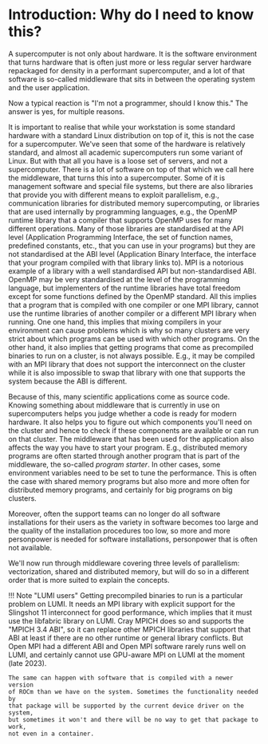 # Introduction: Why do I need to know this?

A supercomputer is not only about hardware. It is the software environment that turns
hardware that is often just more or less regular server hardware repackaged for density
in a performant supercomputer, and a lot of that software is so-called middleware that
sits in between the operating system and the user application.

Now a typical reaction is "I'm not a programmer, should I know this."
The answer is yes, for multiple reasons.

It is important to realise that while your workstation is some standard hardware
with a standard Linux distribution on top of it, this is not the case for a supercomputer.
We've seen that some of the hardware is relatively standard, and almost all academic 
supercomputers run some variant of Linux. But with that all you have is a loose set
of servers, and not a supercomputer. There is a lot of software on top of that which 
we call here the middleware, that turns this into a supercomputer. Some of it is management
software and special file systems, but there are also libraries that provide you with 
different means to exploit parallelism, e.g., communication libraries for distributed
memory supercomputing, or libraries that are used internally by programming languages,
e.g., the OpenMP runtime library that a compiler that supports OpenMP uses for many
different operations. Many of those libraries are standardised at the API level (Application
Programming Interface, the set of function names, predefined constants, etc., that you can
use in your programs) but they are not standardised at the ABI level (Application Binary Interface,
the interface that your program compiled with that library links to). MPI is a notorious example
of a library with a well standardised API but non-standardised ABI. 
OpenMP may be very standardised at the level of the programming language, but 
implementers of the runtime libraries have total freedom except for some functions
defined by the OpenMP standard. All this implies that a program that is compiled 
with one compiler or one MPI library, cannot use the runtime libraries of another compiler
or a different MPI library when running. One one hand, this implies that mixing compilers
in your environment can cause problems which is why so many clusters are very strict about
which programs can be used with which other programs. On the other hand, it also implies that
getting programs that come as precompiled binaries to run on a cluster, is not always
possible. E.g., it may be compiled with an MPI library that does not support the 
interconnect on the cluster while it is also impossible to swap that library with one
that supports the system because the ABI is different. 

Because of this, many scientific applications come as source code. Knowing something about middleware
that is currently in use on supercomputers helps you judge whether a code is ready for
modern hardware. It also helps you to figure out which components you'll need on the cluster
and hence to check if these components are available or can run on that cluster.
The middleware that has been used for the application also affects the way you have to start
your program. E.g., distributed memory programs are often started through another program that
is part of the middleware, the so-called *program starter*.  In other cases, some environment
variables need to be set to tune the performance. This is often the case with shared memory
programs but also more and more often for distributed memory programs, and certainly for big
programs on big clusters.

Moreover, often the support teams can no longer do all software installations for their users
as the variety in software becomes too large and the quality of the installation procedures too low,
so more and more personpower is needed for software installations, personpower that is
often not available.

We'll now run through middleware covering three levels of parallelism: vectorization, shared and
distributed memory, but will do so in a different order that is more suited to explain the concepts.

!!! Note "LUMI users"
    Getting precompiled binaries to run is a particular problem on LUMI. 
    It needs an MPI library with explicit support for the Slingshot 11
    interconnect for good performance, which implies that it must use the
    libfabric library on LUMI. Cray MPICH does so and supports the 
    "MPICH 3.4 ABI", so it can replace other MPICH libraries that support
    that ABI at least if there are no other runtime or general library
    conflicts. But Open MPI had a different ABI and Open MPI software 
    rarely runs well on LUMI, and certainly cannot use GPU-aware MPI
    on LUMI at the moment (late 2023).

    The same can happen with software that is compiled with a newer version
    of ROCm than we have on the system. Sometimes the functionality needed by
    that package will be supported by the current device driver on the system,
    but sometimes it won't and there will be no way to get that package to work,
    not even in a container.

